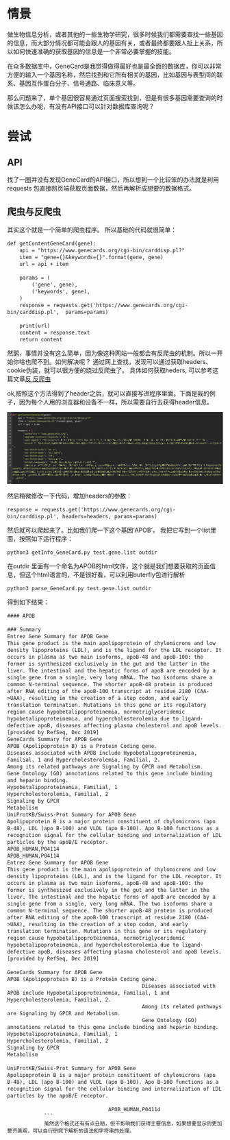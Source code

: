 # 情景

做生物信息分析，或者其他的一些生物学研究，很多时候我们都需要查找一些基因的信息，而大部分情况都可能会跟人的基因有关，或者最终都要跟人扯上关系，所以如何快速准确的获取基因的信息是一个非常必要掌握的技能。

在众多数据库中，GeneCard是我觉得做得最好也是最全面的数据库，你可以非常方便的输入一个基因名称，然后找到和它所有相关的基因，比如基因与表型间的联系、基因互作蛋白分子、信号通路、临床意义等。

那么问题来了，单个基因很容易通过页面搜索找到，但是有很多基因需要查询的时候该怎么办呢，有没有API接口可以针对数据库查询呢？


# 尝试
## API
找了一圈并没有发现GeneCard的API接口，所以想到一个比较笨的办法就是利用requests 包直接网页端获取页面数据，然后再解析成想要的数据格式。

## 爬虫与反爬虫
其实这个就是一个简单的爬虫程序。
所以基础的代码就很简单：

```python3
def getContentGeneCard(gene):
    api = "https://www.genecards.org/cgi-bin/carddisp.pl?"
    item = "gene={}&keywords={}".format(gene, gene)
    url = api + item

    params = (
        ('gene', gene),
        ('keywords', gene),
    )
    response = requests.get('https://www.genecards.org/cgi-bin/carddisp.pl',  params=params)

    print(url)
    content = response.text
    return content
```

然鹅，事情并没有这么简单，因为像这种网站一般都会有反爬虫的机制。所以一开始你啥也爬不到。如何解决呢？
通过网上查找，发现可以通过获取headers、cookie伪装，就可以很方便的绕过反爬虫了。
具体如何获取heders, 可以参考这篇文章[反 反爬虫](https://blog.csdn.net/qq_43161186/article/details/104382771)

ok,按照这个方法得到了header之后，就可以直接写进程序里面。下面是我的例子，因为每个人用的浏览器和设备不一样，所以需要自行去获得header信息。

![headers](./header.png)

然后稍微修改一下代码，增加headers的参数：

```
response = requests.get('https://www.genecards.org/cgi-bin/carddisp.pl', headers=headers, params=params)
```

然后就可以爬起来了。比如我们爬一下这个基因‘APOB’， 我把它写到一个list里面，按照如下运行程序：

```shell
python3 getInfo_GeneCard.py test.gene.list outdir
```

在outdir 里面有一个命名为APOB的html文件，这个就是我们想要获取的页面信息，但这个html语言的，不是很好看，可以利用buterfly包进行解析

```shell
python3 parse_GeneCard.py test.gene.list outdir
```

得到如下结果：

```text
#### APOB

### Summary
Entrez Gene Summary for APOB Gene
This gene product is the main apolipoprotein of chylomicrons and low density lipoproteins (LDL), and is the ligand for the LDL receptor. It occurs in plasma as two main isoforms, apoB-48 and apoB-100: the former is synthesized exclusively in the gut and the latter in the liver. The intestinal and the hepatic forms of apoB are encoded by a single gene from a single, very long mRNA. The two isoforms share a common N-terminal sequence. The shorter apoB-48 protein is produced after RNA editing of the apoB-100 transcript at residue 2180 (CAA->UAA), resulting in the creation of a stop codon, and early translation termination. Mutations in this gene or its regulatory region cause hypobetalipoproteinemia, normotriglyceridemic hypobetalipoproteinemia, and hypercholesterolemia due to ligand-defective apoB, diseases affecting plasma cholesterol and apoB levels. [provided by RefSeq, Dec 2019]
GeneCards Summary for APOB Gene
APOB (Apolipoprotein B) is a Protein Coding gene.
Diseases associated with APOB include Hypobetalipoproteinemia, Familial, 1 and Hypercholesterolemia, Familial, 2.
Among its related pathways are Signaling by GPCR and Metabolism.
Gene Ontology (GO) annotations related to this gene include binding and heparin binding.
Hypobetalipoproteinemia, Familial, 1
Hypercholesterolemia, Familial, 2
Signaling by GPCR
Metabolism
UniProtKB/Swiss-Prot Summary for APOB Gene
Apolipoprotein B is a major protein constituent of chylomicrons (apo B-48), LDL (apo B-100) and VLDL (apo B-100). Apo B-100 functions as a recognition signal for the cellular binding and internalization of LDL particles by the apoB/E receptor.
APOB_HUMAN,P04114
APOB_HUMAN,P04114
Entrez Gene Summary for APOB Gene
This gene product is the main apolipoprotein of chylomicrons and low density lipoproteins (LDL), and is the ligand for the LDL receptor. It occurs in plasma as two main isoforms, apoB-48 and apoB-100: the former is synthesized exclusively in the gut and the latter in the liver. The intestinal and the hepatic forms of apoB are encoded by a single gene from a single, very long mRNA. The two isoforms share a common N-terminal sequence. The shorter apoB-48 protein is produced after RNA editing of the apoB-100 transcript at residue 2180 (CAA->UAA), resulting in the creation of a stop codon, and early translation termination. Mutations in this gene or its regulatory region cause hypobetalipoproteinemia, normotriglyceridemic hypobetalipoproteinemia, and hypercholesterolemia due to ligand-defective apoB, diseases affecting plasma cholesterol and apoB levels. [provided by RefSeq, Dec 2019]

GeneCards Summary for APOB Gene
APOB (Apolipoprotein B) is a Protein Coding gene.
                                            Diseases associated with APOB include Hypobetalipoproteinemia, Familial, 1 and Hypercholesterolemia, Familial, 2.
                                            Among its related pathways are Signaling by GPCR and Metabolism.
                                            Gene Ontology (GO) annotations related to this gene include binding and heparin binding.
Hypobetalipoproteinemia, Familial, 1
Hypercholesterolemia, Familial, 2
Signaling by GPCR
Metabolism

UniProtKB/Swiss-Prot Summary for APOB Gene
Apolipoprotein B is a major protein constituent of chylomicrons (apo B-48), LDL (apo B-100) and VLDL (apo B-100). Apo B-100 functions as a recognition signal for the cellular binding and internalization of LDL particles by the apoB/E receptor.

                                 APOB_HUMAN,P04114
            ```
            虽然这个格式还有有点丑陋，但不影响我们获得主要信息，如果想要显示的更加整齐美观，可以自行研究下解析的语法和字符串的处理。
            
            


